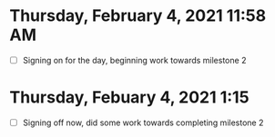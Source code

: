# Thursday, February  4, 2021 11:58 AM
- [ ] Signing on for the day, beginning work towards milestone 2

# Thursday, Febuary 4, 2021 1:15
- [ ] Signing off now, did some work towards completing milestone 2 
